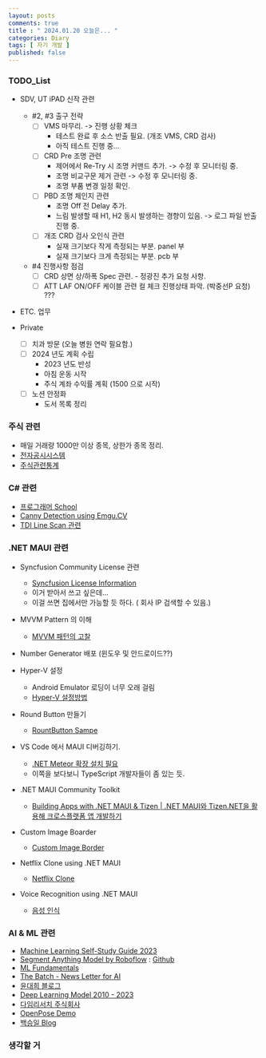 ```yaml
---
layout: posts
comments: true
title : " 2024.01.20 오늘은... "
categories: Diary
tags: [ 자기 개발 ]
published: false
---
```


### TODO_List

- SDV, UT iPAD 신작 관련
  - #2, #3 출구 전략
    - [ ] VMS 마무리. -> 진행 상황 체크
      - 테스트 완료 후 소스 반출 필요. (개조 VMS, CRD 검사)
      - 아직 테스트 진행 중...
    - [ ] CRD Pre 조명 관련
      - 제어에서 Re-Try 시 조명 커맨드 추가. -> 수정 후 모니터링 중.
      - 조명 비교구문 제거 관련 -> 수정 후 모니터링 중.
      - 조명 부품 변경 일정 확인.
    - [ ] PBD 조명 체인지 관련
      - 조명 Off 전 Delay 추가.
      - 느림 발생할 때 H1, H2 동시 발생하는 경향이 있음. -> 로그 파일 반출 진행 중.
    - [ ] 개조 CRD 검사 오인식 관련
      - 실재 크기보다 작게 측정되는 부분. panel 부
      - 실재 크기보다 크게 측정되는 부분. pcb 부

  - #4 진행사항 점검
    - [ ] CRD 상면 상/하폭 Spec 관련. - 정광진 추가 요청 사항.
    - [ ] ATT LAF ON/OFF 케이블 관련 컬 체크 진행상태 파악. (박중선P 요청) ???

- ETC. 업무

- Private
  - [ ] 치과 방문 (오늘 병원 연락 필요함.)
  - [ ] 2024 년도 계획 수립
    - 2023 년도 반성
    - 아침 운동 시작
    - 주식 계좌 수익률 계획 (1500 으로 시작)
  - [ ] 노션 안정화
    - 도서 목록 정리

### 주식 관련

- 매일 거래량 1000만 이상 종목, 상한가 종목 정리.
- [전자공시시스템](http://dart.fss.or.kr/)
- [주식관련통계](http://data.krx.co.kr/contents/MDC/MAIN/main/index.cmd)

### C# 관련

- [프로그래머 School](https://school.programmers.co.kr/)
- [Canny Detection using Emgu.CV](https://www.emgu.com/wiki/index.php/Shape_(Triangle,_Rectangle,_Circle,_Line)_Detection_in_CSharp)
- [TDI Line Scan 관련](https://thamescorp.wordpress.com/2017/02/24/tditime-delay-integration-sensor-camera/)

### .NET MAUI 관련

- Syncfusion Community License 관련
  - [Syncfusion License Information](https://www.syncfusion.com/sales/communitylicense?question=how-long-are-the-licenses-valid-)
  - 이거 받아서 쓰고 싶은데...
  - 이걸 쓰면 집에서만 가능할 듯 하다. ( 회사 IP 검색할 수 있음.)

- MVVM Pattern 의 이해
  - [MVVM 패턴의 고찰](https://forum.dotnetdev.kr/t/mvvm/2475)

- Number Generator 배포 (윈도우 및 안드로이드??)

- Hyper-V 설정
  - Android Emulator 로딩이 너무 오래 걸림
  - [Hyper-V 설정방법](https://learn.microsoft.com/ko-kr/xamarin/android/get-started/installation/android-emulator/hardware-acceleration?tabs=vswin&pivots=windows#hyper-v)

- Round Button 만들기
  - [RountButton Sampe](https://mallibone.com/post/dotnetmaui-countdown-button)

- VS Code 에서 MAUI 디버깅하기.
  - [.NET Meteor 확장 설치 필요](https://github.com/JaneySprings/DotNet.Meteor)
  - 이쪽을 보다보니 TypeScript 개발자들이 좀 있는 듯.

- .NET MAUI Community Toolkit
  - [Building Apps with .NET MAUI & Tizen | .NET MAUI와 Tizen.NET을 활용해 크로스플랫폼 앱 개발하기](https://www.youtube.com/watch?v=0tQNsHc-410)

- Custom Image Boarder
  - [Custom Image Border](https://youtu.be/yywrga8yZpE)

- Netflix Clone using .NET MAUI
  - [Netflix Clone](https://www.youtube.com/watch?v=NBbJvmfbQYE)

- Voice Recognition using .NET MAUI
  - [음성 인식](https://devblogs.microsoft.com/dotnet/speech-recognition-in-dotnet-maui-with-community-toolkit/)

### AI & ML 관련

- [Machine Learning Self-Study Guide 2023](https://medium.com/@turancandas/machine-learning-self-study-guide-2023-1-6-248f4b2da43f)
- [Segment Anything Model by Roboflow](https://blog.roboflow.com/how-to-use-segment-anything-model-sam/)
 : [Github](https://github.com/SysCV/SAM-HQ#model-checkpoints)
- [ML Fundamentals](https://medium.com/@vijayseshachala/the-fundamentals-for-any-ml-or-dl-tasks-3f54f3d66b28)
- [The Batch - News Letter for AI](https://www.deeplearning.ai/the-batch/)
- [윤대희 블로그](https://076923.github.io/categories/)
- [Deep Learning Model 2010 - 2023](https://medium.com/@shivam.pradhan/deep-learning-models-2010-2023-8d27dec2c69e)
- [다임리서치 주식회사](https://www.daimresearch.com/)
- [OpenPose Demo](https://github.com/CMU-Perceptual-Computing-Lab/openpose)
- [백승일 Blog](https://calvision.tistory.com/)

### 생각할 거
